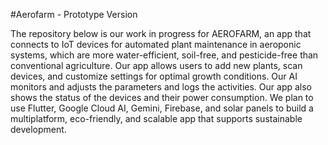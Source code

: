 #Aerofarm - Prototype Version

The repository below is our work in progress for AEROFARM, an app that connects to IoT devices for automated plant maintenance in aeroponic systems, which are more water-efficient, soil-free, and pesticide-free than conventional agriculture. Our app allows users to add new plants, scan devices, and customize settings for optimal growth conditions. Our AI monitors and adjusts the parameters and logs the activities. Our app also shows the status of the devices and their power consumption. We plan to use Flutter, Google Cloud AI, Gemini, Firebase, and solar panels to build a multiplatform, eco-friendly, and scalable app that supports sustainable development.
